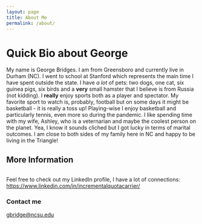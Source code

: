 ```yaml
---
layout: page
title: About Me
permalink: /about/
---
```

# Quick Bio about George
My name is George Bridges. I am from Greensboro and currently live in Durham (NC). I went to school at Stanford which represents the main time I have spent outside the state. I have *a lot* of pets: two dogs, one cat, six guinea pigs, six birds and a **very** small hamster that I believe is from Russia (not kidding). I **really** enjoy sports both as a player and spectator. My favorite sport to watch is, probably, football but on some days it might be basketball - it is really a toss up! Playing-wise I enjoy basketball and particularly tennis, even more so during the pandemic. I like spending time with my wife, Ashley, who is a veternarian and maybe the coolest person on the planet. Yea, I know it sounds cliched but I got lucky in terms of marital outcomes. I am close to both sides of my family here in NC and happy to be living in the Triangle!



## More Information

```{r graphics, out.width = "800px", echo = FALSE} knitr::include_graphics("\Users\Public\Pictures\ProfileForBlog.jpg")
```  

Feel free to check out my LinkedIn profile, I have a lot of connections:
<https://www.linkedin.com/in/incrementalquotacarrier/>

### Contact me

[gbridge@ncsu.edu](mailto:gbridge@ncsu.edu)
